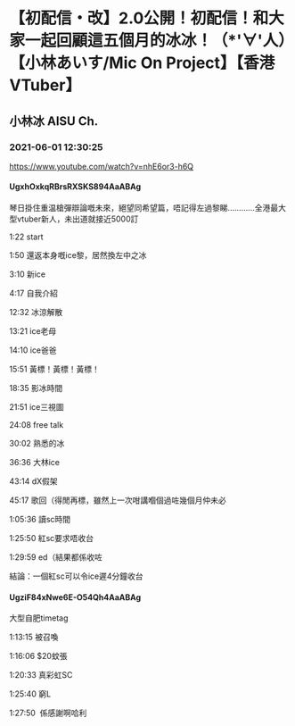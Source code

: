 # 【初配信・改】2.0公開！初配信！和大家一起回顧這五個月的冰冰！（*'∀'人）【小林あいす/Mic On Project】【香港VTuber】

## 小林冰 AISU Ch. 

### 2021-06-01 12:30:25

https://www.youtube.com/watch?v=nhE6or3-h6Q

#### UgxhOxkqRBrsRXSKS894AaABAg

琴日掛住重温槍彈辯論嘅未來，絕望同希望篇，唔記得左過黎睇…………全港最大型vtuber新人，未出道就接近5000訂

1:22 start

1:50 還返本身嘅ice黎，居然換左中之冰

3:10 新ice

4:17 自我介紹

12:32 冰涼解散

13:21 ice老母

14:10 ice爸爸

15:51 黃標！黃標！黃標！

18:35 影冰時間

21:51 ice三視圖

24:08 free talk

30:02 熟悉的冰

36:36 大林ice

43:14 dX假架

45:17 歌回（得閒再標，雖然上一次咁講嗰個過咗幾個月仲未必

1:05:36 讀sc時間

1:25:50 紅sc要求唔收台

1:29:59 ed（結果都係收咗



結論：一個紅sc可以令ice遲4分鐘收台



#### UgziF84xNwe6E-O54Qh4AaABAg

大型自肥timetag 

1:13:15 被召喚

1:16:06 $20蚊張

1:20:33 真彩虹SC

1:25:40 窮L

1:27:50  係感謝啊哈利

